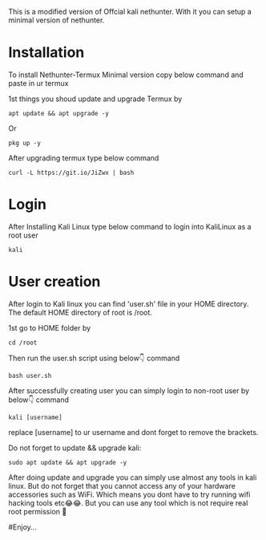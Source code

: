 
This is a modified version of Offcial kali nethunter.
With it you can setup a minimal version of nethunter.

# Installation
To install Nethunter-Termux Minimal version copy below command and paste in ur termux

1st things you shoud update and upgrade Termux by
```
apt update && apt upgrade -y 
```
Or
```
pkg up -y
```
After upgrading termux type below command 

```
curl -L https://git.io/JiZwx | bash 
```
# Login 

After Installing Kali Linux type below command to login into KaliLinux as a root user

```
kali
```
# User creation

After login to Kali linux you can find 'user.sh' file in your HOME directory.
The default HOME directory of root is /root.

1st go to HOME folder by 
```
cd /root
```

Then run the user.sh script using below👇 command

```
bash user.sh
```

After successfully creating user you can simply login to non-root user by below👇 command

```
kali [username]
```

replace [username] to ur username and dont forget to remove the brackets.

Do not forget to update && upgrade kali:

```
sudo apt update && apt upgrade -y
```
After doing update and upgrade you can simply use almost any tools in kali linux.
But do not forget that you cannot access any of your hardware accessories such as WiFi. Which means you dont have to try running wifi hacking tools etc😂😂.
But you can use any tool which is not require real root permission 🙂


#Enjoy...
 
